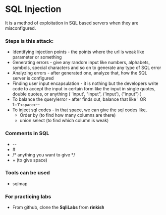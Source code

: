# SQL Injection

It is a method of exploitation in SQL based servers when they are misconfigured.

### Steps is this attack:

- Identifying injection points - the points where the url is weak like parameter or something
- Generating errors - give any random input like numbers, alphabets, symbols, special characters and so on to generate any type of SQL error
- Analyzing errors - after generated one, analyze that, how the SQL server is configured
- Finding user input encapsulation - it is nothing but the developers write code to accept the input in certain form like the input in single quotes, double quotes, or anything ( 'input', "input", ('input'), ("input") )
- To balance the query/error - after finds out, balance that like ' OR 1=1'`<space>`--
- To inject sql codes - in that space, we can give the sql codes like,
  - Order by (to find how many columns are there)
  - union select (to find which column is weak)

### Comments in SQL

- \--
- \#
- /\* anything you want to give \*/
- \+ (to give space)

### Tools can be used

- sqlmap

### For practicing labs

- From github, clone the **SqliLabs** from **rinkish**
